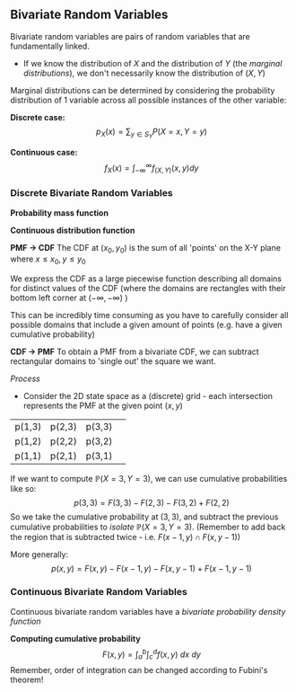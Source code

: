 

## Bivariate Random Variables

Bivariate random variables are pairs of random variables that are fundamentally linked.
- If we know the distribution of $X$ and the distribution of $Y$ (the *marginal distributions*), we don't necessarily know the distribution of $(X, Y)$

Marginal distributions can be determined by considering the probability distribution of 1 variable across all possible instances of the other variable:

**Discrete case:**
$$p_X(x) = \sum_{y \in S_Y}{P(X = x, Y=y)}$$

**Continuous case:**
$$f_X(x) = \int_{-\infty}^{\infty}{f_{(X, Y)}(x,y)}dy$$


### Discrete Bivariate Random Variables

**Probability mass function**

**Continuous distribution function**

**PMF -> CDF**
The CDF at $(x_0, y_0)$ is the sum of all 'points' on the X-Y plane where $x \leq x_0, y \leq y_0$

We express the CDF as a large piecewise function describing all domains for distinct values of the CDF (where the domains are rectangles with their bottom left corner at $(-\infty, -\infty)$ )

This can be incredibly time consuming as you have to carefully consider all possible domains that include a given amount of points (e.g. have a given cumulative probability)

**CDF -> PMF**
To obtain a PMF from a bivariate CDF, we can subtract rectangular domains to 'single out' the square we want.

*Process*
- Consider the 2D state space as a (discrete) grid - each intersection represents the PMF at the given point $(x,y)$

|        |        |        |     |
| ------ | ------ | ------ | --- |
| p(1,3) | p(2,3) | p(3,3) |     |
| p(1,2) | p(2,2) | p(3,2) |     |
| p(1,1) | p(2,1) | p(3,1) |     |
If we want to compute $\mathbb{P}(X=3,Y=3)$, we can use cumulative probabilities like so:
$$p(3,3)=F(3,3)-F(2,3)-F(3,2)+F(2,2)$$
So we take the cumulative probability at $(3,3)$, and subtract the previous cumulative probabilities to *isolate* $\mathbb{P}(X=3,Y=3)$. (Remember to add back the region that is subtracted twice - i.e. $F(x-1,y)\cap F(x, y-1)$)

More generally:
$$p(x,y) = F(x,y) - F(x-1,y) - F(x, y-1) + F(x-1, y-1)$$

### Continuous Bivariate Random Variables

Continuous bivariate random variables have a *bivariate probability density function*

**Computing cumulative probability**
$$F(x,y) = \int^{b}_{a}{\int^{d}_{c}{f(x,y)} \ dx} \ dy$$
Remember, order of integration can be changed according to Fubini's theorem!



